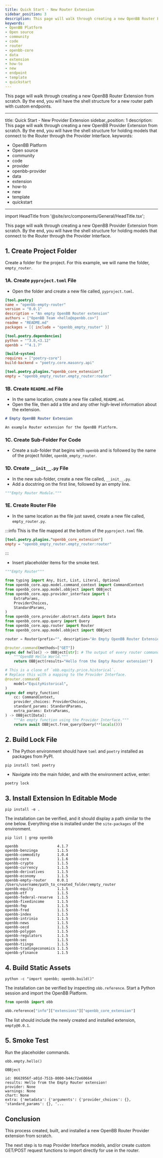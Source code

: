 ```yaml
---
title: Quick Start - New Router Extension
sidebar_position: 3
description: This page will walk through creating a new OpenBB Router Extension from scratch. By the end, you will have the shell structure for a new router path with custom endpoints.
keywords:
- OpenBB Platform
- Open source
- community
- code
- router
- openbb-core
- data
- extension
- how-to
- new
- endpoint
- template
- quickstart
---
```


<HeadTitle title="Quick Start - New Router Extension - How-To - Development | OpenBB Platform Docs" />

This page will walk through creating a new OpenBB Router Extension from scratch. By the end, you will have the shell structure for a new router path with custom endpoints.

---
title: Quick Start - New Provider Extension
sidebar_position: 1
description: This page will walk through creating a new OpenBB Provider Extension from scratch. By the end, you will have the shell structure for holding models that connect to the Router through the Provider Interface.
keywords:
- OpenBB Platform
- Open source
- community
- code
- provider
- openbb-provider
- data
- extension
- how-to
- new
- template
- quickstart
---

import HeadTitle from '@site/src/components/General/HeadTitle.tsx';

<HeadTitle title="Quick Start - New Provider Extension - How-To - Development | OpenBB Platform Docs" />

This page will walk through creating a new OpenBB Provider Extension from scratch. By the end, you will have the shell structure for holding models that connect to the Router through the Provider Interface.

## 1. Create Project Folder

Create a folder for the project. For this example, we will name the folder, `empty_router`.

### 1A. Create `pyproject.toml` File

- Open the folder and create a new file called, `pyproject.toml`.

```toml
[tool.poetry]
name = "openbb-empty-router"
version = "0.0.1"
description = "An empty OpenBB Router extension"
authors = ["OpenBB Team <hello@openbb.co>"]
readme = "README.md"
packages = [{ include = "openbb_empty_router" }]

[tool.poetry.dependencies]
python = "^3.8,<3.12"
openbb = "^4.1.7"

[build-system]
requires = ["poetry-core"]
build-backend = "poetry.core.masonry.api"

[tool.poetry.plugins."openbb_core_extension"]
empty = "openbb_empty_router.empty_router:router"
```

### 1B. Create `README.md` File

- In the same location, create a new file called, `README.md`.
- Open the file, then add a title and any other high-level information about the extension.

```markdown
# Empty OpenBB Router Extension

An example Router extension for the OpenBB Platform.
```

### 1C. Create Sub-Folder For Code

- Create a sub-folder that begins with `openbb` and is followed by the name of the project folder, `openbb_empty_router`.

### 1D. Create `__init__.py` File

- In the new sub-folder, create a new file called, `__init__.py`.
- Add a docstring on the first line, followed by an empty line.

```python
"""Empty Router Module."""

```

### 1E. Create Router File

- In the same location as the file just saved, create a new file called, `empty_router.py`.

:::info
This is the file mapped at the bottom of the `pyproject.toml` file.

```toml
[tool.poetry.plugins."openbb_core_extension"]
empty = "openbb_empty_router.empty_router:router"
```
:::

- Insert placeholder items for the smoke test.

```python
"""Empty Router"""

from typing import Any, Dict, List, Literal, Optional
from openbb_core.app.model.command_context import CommandContext
from openbb_core.app.model.obbject import OBBject
from openbb_core.app.provider_interface import (
    ExtraParams,
    ProviderChoices,
    StandardParams,
)
from openbb_core.provider.abstract.data import Data
from openbb_core.app.query import Query
from openbb_core.app.router import Router
from openbb_core.app.model.obbject import OBBject

router = Router(prefix="", description="An Empty OpenBB Router Extension.")

@router.command(methods=["GET"])
async def hello() -> OBBject[str]: # The output of every router command must be an instance of `OBBject`.
    """OpenBB Hello World."""
    return OBBject(results="Hello from the Empty Router extension!")

# This is a clone of `obb.equity.price.historical`.
# Replace this with a mapping to the Provider Interface.
@router.command(
    model="EquityHistorical",
)
async def empty_function(
    cc: CommandContext,
    provider_choices: ProviderChoices,
    standard_params: StandardParams,
    extra_params: ExtraParams,
) -> OBBject[Data]:
    """An empty function using the Provider Interface."""
    return await OBBject.from_query(Query(**locals()))
```

## 2. Build Lock File

- The Python environment should have `toml` and `poetry` installed as packages from PyPI.

```console
pip install toml poetry
```

- Navigate into the main folder, and with the environment active, enter:

```
poetry lock
```

## 3. Install Extension In Editable Mode

```console
pip install -e .
```

The installation can be verified, and it should display a path similar to the one below.
Everything else is installed under the `site-packages` of the environment.

```console
pip list | grep openbb
```

```console
openbb                  4.1.7
openbb-benzinga         1.1.5
openbb-commodity        1.0.4
openbb-core             1.1.6
openbb-crypto           1.1.5
openbb-currency         1.1.5
openbb-derivatives      1.1.5
openbb-economy          1.1.5
openbb-empty-router     0.0.1        /Users/username/path_to_created_folder/empty_router
openbb-equity           1.1.5
openbb-etf              1.1.5
openbb-federal-reserve  1.1.5
openbb-fixedincome      1.1.5
openbb-fmp              1.1.5
openbb-fred             1.1.5
openbb-index            1.1.5
openbb-intrinio         1.1.5
openbb-news             1.1.5
openbb-oecd             1.1.5
openbb-polygon          1.1.5
openbb-regulators       1.1.5
openbb-sec              1.1.5
openbb-tiingo           1.1.5
openbb-tradingeconomics 1.1.5
openbb-yfinance         1.1.5
```

## 4. Build Static Assets

```console
python -c "import openbb; openbb.build()"
```

The installation can be verified by inspecting `obb.reference`. Start a Python session and import the OpenBB Platform.

```python
from openbb import obb

obb.reference["info"]["extensions"]["openbb_core_extension"]
```

The list should include the newly created and installed extension, `empty@0.0.1`.

## 5. Smoke Test

Run the placeholder commands.

```python
obb.empty.hello()
```

```console
OBBject

id: 0663956f-a01d-751b-8000-b44c72e60664
results: Hello from the Empty Router extension!
provider: None
warnings: None
chart: None
extra: {'metadata': {'arguments': {'provider_choices': {}, 'standard_params': {}, '...
```

## Conclusion

This process created, built, and installed a new OpenBB Router Provider extension from scratch.

The next step is to map Provider Interface models, and/or create custom GET/POST request functions to import directly for use in the router.

